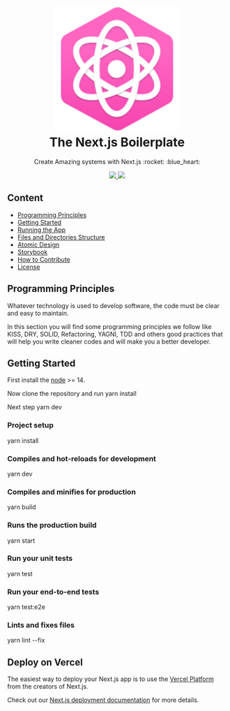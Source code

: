 <div align="center">
    <h1>
        <img src="./public/img/icon-192.png" width="288" /><br />
        The Next.js Boilerplate
    </h1>
    <p>Create Amazing systems with Next.js :rocket: :blue_heart:</p>
</div>
<div align="center">
  <a href="https://pt-br.reactjs.org/docs/getting-started.html" target="blank">
    <img src="https://img.shields.io/badge/react-documentation-blue" />
  </a>
  <a href="https://nextjs.org/docs" target="blank">
    <img src="https://img.shields.io/badge/next-documentation-blue" />
  </a>
</div>


## Content

- [Programming Principles](#programming-principles)
- [Getting Started](#getting-started)
- [Running the App](#running-the-app)
- [Files and Directories Structure](#files-and-directories-structure)
- [Atomic Design](#atomic-design)
- [Storybook](#storybook)
- [How to Contribute](#how-to-contribute)
- [License](#license)


## Programming Principles

Whatever technology is used to develop software, the code must be clear and easy to maintain.

In this section you will find some programming principles we follow like KISS, DRY, SOLID, Refactoring, YAGNI, TDD and others good practices that will help you write cleaner codes and will make you a better developer.


## Getting Started

First install the [node](https://nodejs.org/en/) >= 14.
<!-- With the node installed we will need [Vue-cli](https://cli.vuejs.org/). -->
Now clone the repository and run
yarn install


Next step
yarn dev


### Project setup
yarn install


### Compiles and hot-reloads for development
yarn dev


### Compiles and minifies for production
yarn build


### Runs the production build
yarn start


### Run your unit tests
yarn test


### Run your end-to-end tests
yarn test:e2e


### Lints and fixes files
yarn lint --fix


## Deploy on Vercel

The easiest way to deploy your Next.js app is to use the [Vercel Platform](https://vercel.com/import?utm_medium=default-template&filter=next.js&utm_source=create-next-app&utm_campaign=create-next-app-readme) from the creators of Next.js.

Check out our [Next.js deployment documentation](https://nextjs.org/docs/deployment) for more details.
